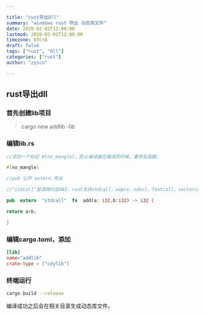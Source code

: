 ```yaml
---

title: "rust导出Dll"
summary: "windows rust 导出 动态库文件"
date: 2020-02-02T12:00:00
lastmod: 2020-02-02T12:00:00
timezone: UTC+8
draft: false
tags: ["rust", "dll"]
categories: ["rust"]
author: "zyscn"

---
```


## rust导出dll

### 首先创建lib项目

> cargo new addlib -lib

### 编辑lib.rs
```rust
//添加一个标记 #[no_mangle]，防止编译器在编译的时候，重命名函数。

#[no_mangle]

//pub 公开 extern,导出

//"stdcall"是调用约定ABI，rust支持stdcall，aapcs，cdecl，fastcall，vectorcall，Rust，rust-intrinsic，system，C，win64，sysv64

pub  extern  "stdcall"  fn  add(a: i32,b:i32) -> i32 {

return a+b;

}
```


### 编辑cargo.toml，添加
```toml
[lib]
name="addlib"
crate-type = ["cdylib"]
```
### 终端运行
```sh
cargo build --release
```
编译成功之后会在相关目录生成动态库文件。
